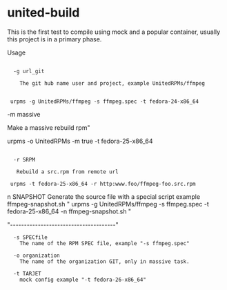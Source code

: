 # united-build

This is the first test to compile using mock and a popular container, usually this project is in a primary phase.


Usage

```

  -g url_git

    The git hub name user and project, example UnitedRPMs/ffmpeg


 urpms -g UnitedRPMs/ffmpeg -s ffmpeg.spec -t fedora-24-x86_64

```

  -m massive

   Make a massive rebuild rpm"

 urpms -o UnitedRPMs -m true -t fedora-25-x86_64

```

  -r SRPM

   Rebuild a src.rpm from remote url

 urpms -t fedora-25-x86_64 -r http:www.foo/ffmpeg-foo.src.rpm 

```

  n SNAPSHOT
   Generate the source file with a special script example ffmpeg-snapshot.sh "
   urpms -g UnitedRPMs/ffmpeg -s ffmpeg.spec -t fedora-25-x86_64 -n ffmpeg-snapshot.sh "


"--------------------------------------"
```
  -s SPECfile
    The name of the RPM SPEC file, example "-s ffmpeg.spec"

  -o organization
    The name of the organization GIT, only in massive task.

  -t TARJET
    mock config example "-t fedora-26-x86_64"



